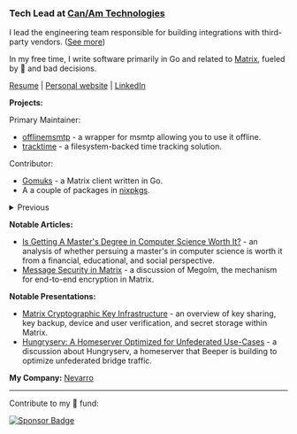 ### Tech Lead at [Can/Am Technologies](https://canamtechnologies.com)

I lead the engineering team responsible for building integrations with third-party vendors. ([See more](https://sumnerevans.com/portfolio/#experience-canam-tech-lead))

In my free time, I write software primarily in Go and related to [Matrix](https://matrix.org), fueled by 🍣 and bad decisions.

[Resume](https://sumnerevans.com/portfolio/resume.pdf) | [Personal website](https://sumnerevans.com?src=gh) | [LinkedIn](https://www.linkedin.com/in/sumnerevans)

**Projects:**

Primary Maintainer:
* [offlinemsmtp](https://github.com/sumnerevans/offlinemsmtp) - a wrapper for msmtp allowing you to use it offline.
* [tracktime](https://github.com/sumnerevans/tracktime) - a filesystem-backed time tracking solution.

Contributor:
* [Gomuks](https://github.com/tulir/gomuks) - a Matrix client written in Go.
* A a couple of packages in [nixpkgs](https://github.com/NixOS/nixpkgs).

<details>
<summary>Previous</summary>

* [Nix Home Manager](https://github.com/nix-community/home-manager) maintainer.
* [mautrix-telegram bridge](https://github.com/mautrix/telegram) - a Matrix bridge for Telegram. Maintained on behalf of Beeper.
* [mautrix-linkedin bridge](https://github.com/mautrix/linkedin) - a Matrix bridge for LinkedIn messages. Maintained on behalf of Beeper.
* All of the [mautrix](https://github.com/mautrix) projects for my job at Beeper.
* [Sublime Music](https://github.com/sublime-music/sublime-music) - a native Gonic/Subsonic/Airsonic/\*sonic client for Linux. Built using Python and GTK+.

</details>

**Notable Articles:**

* [Is Getting A Master's Degree in Computer Science Worth It?](https://sumnerevans.com/posts/school/is-getting-a-masters-in-cs-worth-it?src=ghreadme) - an analysis of whether persuing a master's in computer science is worth it from a financial, educational, and social perspective.
* [Message Security in Matrix](https://sumnerevans.com/posts/matrix/megolm?src=ghreadme) - a discussion of Megolm, the mechanism for end-to-end encryption in Matrix.

**Notable Presentations:**

* [Matrix Cryptographic Key Infrastructure](https://sumnerevans.com/posts/matrix/cryptographic-key-infrastructure?src=ghreadme) - an overview of key sharing, key backup, device and user verification, and secret storage within Matrix.
* [Hungryserv: A Homeserver Optimized for Unfederated Use-Cases](https://sumnerevans.com/portfolio/#presentation-hungryserv) - a discussion about Hungryserv, a homeserver that Beeper is building to optimize unfederated bridge traffic.

**My Company:** [Nevarro](https://nevarro.space)

---

Contribute to my 🍣 fund:

[![Sponsor Badge](https://img.shields.io/github/sponsors/sumnerevans?logo=github)](https://github.com/sponsors/sumnerevans)
